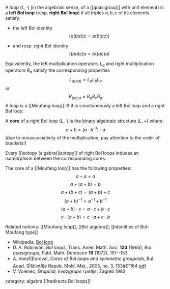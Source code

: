 A loop $(L,\cdot)$ (in the algebraic sense, of a [[quasigroup]] with unit element) is a __left Bol loop__ (resp. __right Bol loop__) if all triples $a,b,c$ of its elements satisfy:

* the left  Bol identity
$$
(a (b a)) c = a (b (a c))
$$

* and resp. right Bol identity
$$
((b a) c) a = b ((a c) a)
$$
 
Equivalently, the left multiplication operators $L_a$ and right multiplication operators $R_a$ satisfy the corresponding properties
$$
L_{a(b a)} = L_a L_b L_a
$$
or
$$
R_{(a c) a} = R_a R_c R_a
$$
A loop is a [[Moufang loop]] iff it is simultaneously a left Bol loop and a right Bol loop. 

A __core__ of a right Bol loop $(L,\cdot)$ is the binary algebraic structure $(L,+)$ where
$$
a + b = (a\cdot b^{-1})\cdot a
$$
(due to nonassociativity of the multiplication, pay attention to the order of brackets!)

Every [[isotopy (algebra)|isotopy]] of right Bol loops induces an isomorphism between the corresponding cores.

The core of a [[Moufang loop]] has the following properties: 
$$
a + a = a
$$ 
$$
a + (a + b) = b
$$
$$
a+(b+c)=(a+b)+c
$$
$$
(a+b)^{-1}=a^{-1}+b^{-1}
$$
$$
(a+b)\cdot c = a\cdot c + b\cdot c 
$$
$$
c\cdot(a+b) = c\cdot a + c\cdot b
$$

Related notions: [[Moufang loop]], [[Bol algebra]], [[identities of Bol-Moufang type]]

* Wikipedia, [Bol loop](http://en.wikipedia.org/wiki/Bol_loop)
* D. A. Robinson, _Bol loops_, Trans. Amer. Math. Soc. __123__ (1966);  _Bol quasigroups_, Publ. Math. Debrecen __19__ (1972), 151--153
* A. VanzÌŒurovaÌ, _Cores of Bol loops and symmetric groupoids_, Bul. Acad. SÌ§tiintÌ§e Repub. Mold. Mat., 2005, no. 3, 153â€“164 [pdf](http://www.mathnet.ru/php/getFT.phtml?jrnid=basm&paperid=144&what=fullt&option_lang=rus)
* V. Volenec, _Grupoidi, kvazigrupe i petlje_, Zagreb 1982

category: algebra
[[!redirects Bol loops]]